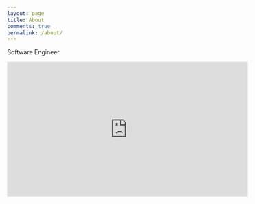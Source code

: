 ```yaml
---
layout: page
title: About
comments: true
permalink: /about/
---
```




Software Engineer

<iframe width="560" height="315" src="https://www.youtube.com/embed/videoseries?list=PLTzDBFRC3ljDpzfUrWBHtaGM_3FtgLdbp" frameborder="0" allow="accelerometer; autoplay; encrypted-media; gyroscope; picture-in-picture" allowfullscreen></iframe>
